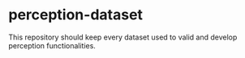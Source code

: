 # perception-dataset

This repository should keep every dataset used to valid and develop  perception functionalities.
